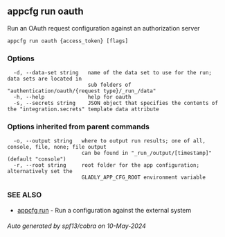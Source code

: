 ## appcfg run oauth

Run an OAuth request configuration against an authorization server

```
appcfg run oauth {access_token} [flags]
```

### Options

```
  -d, --data-set string   name of the data set to use for the run; data sets are located in
                          sub folders of "authentication/oauth/{request type}/_run_/data"
  -h, --help              help for oauth
  -s, --secrets string    JSON object that specifies the contents of the "integration.secrets" template data attribute
```

### Options inherited from parent commands

```
  -o, --output string   where to output run results; one of all, console, file, none; file output
                        can be found in "_run_/output/[timestamp]" (default "console")
  -r, --root string     root folder for the app configuration; alternatively set the
                        GLADLY_APP_CFG_ROOT environment variable
```

### SEE ALSO

* [appcfg run](appcfg_run.md)	 - Run a configuration against the external system

###### Auto generated by spf13/cobra on 10-May-2024
